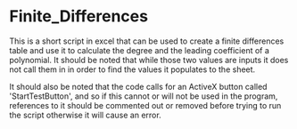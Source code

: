 # Finite_Differences
This is a short script in excel that can be used to create a finite differences table and use it to calculate the degree and 
the leading coefficient of a polynomial. It should be noted that while those two values are inputs it does not call them in 
in order to find the values it populates to the sheet.

It should also be noted that the code calls for an ActiveX button called 'StartTestButton', and so if this cannot or will not
be used in the program, references to it should be commented out or removed before trying to run the script otherwise it will
cause an error.
